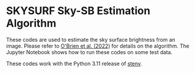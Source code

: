 # SKYSURF Sky-SB Estimation Algorithm

These codes are used to estimate the sky surface brightness from an image. Please refer 
to [O'Brien et al. (2022)](https://ui.adsabs.harvard.edu/abs/2022arXiv221008010O/abstract) for details on the
algorithm. The Jupyter Notebook shows how to run these codes on some test data. 

These codes work with the Python 3.11 release of [stenv](https://stenv.readthedocs.io/en/latest/getting_started.html).

